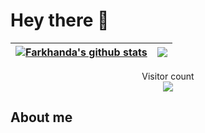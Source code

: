 # Hey there :wave:

| <a href="https://github.com/FS40V/github-readme-stats"><img align="center" src="https://github-readme-stats.vercel.app/api?username=FS40V&show_icons=true&include_all_commits=true&theme=buefy&hide_border=true" alt="Farkhanda's github stats" /></a> | <a href="https://github.com/FS40V/github-readme-stats"><img align="center" src="https://github-readme-stats.vercel.app/api/top-langs/?username=FS40V&layout=compact&theme=buefy&hide_border=true" /></a> |
| ------------- | ------------- |


<p align="center"> 
  Visitor count<br>
  <img src="https://profile-counter.glitch.me/FS40V/count.svg" />
</p>

## About me
